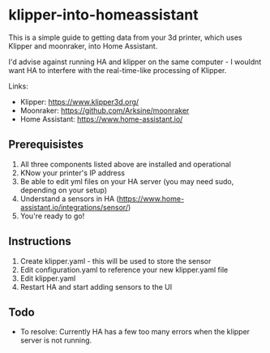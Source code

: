 # klipper-into-homeassistant

This is a simple guide to getting data from your 3d printer, which uses Klipper and moonraker, into Home Assistant.

I'd advise against running HA and klipper on the same computer - I wouldnt want HA to interfere with the real-time-like processing of Klipper.

Links:
* Klipper: https://www.klipper3d.org/
* Moonraker: https://github.com/Arksine/moonraker
* Home Assistant: https://www.home-assistant.io/

## Prerequisistes

1) All three components listed above are installed and operational
2) KNow your printer's IP address
3) Be able to edit yml files on your HA server (you may need sudo, depending on your setup)
4) Understand a sensors in HA (https://www.home-assistant.io/integrations/sensor/)
5) You're ready to go!

## Instructions

1) Create klipper.yaml - this will be used to store the sensor
2) Edit configuration.yaml to reference your new klipper.yaml file
3) Edit klipper.yaml
4) Restart HA and start adding sensors to the UI

## Todo

* To resolve: Currently HA has a few too many errors when the klipper server is not running.
